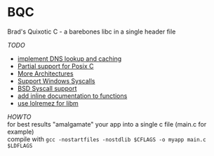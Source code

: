 # BQC
Brad's Quixotic C - a barebones libc in a single header file

*TODO*
 * [implement DNS lookup and caching](http://www.murga-linux.com/puppy/viewtopic.php?t=96715)
 * [Partial support for Posix C](http://pubs.opengroup.org/onlinepubs/9699919799/)
 * [More Architectures](https://git.kernel.org/cgit/linux/kernel/git/next/linux-next.git/patch/?id=f5738ceed46782aea7663d62cb6398eb05fc4ce0)
 * [Support Windows Syscalls](http://www.drdobbs.com/windows/windows-nt-system-call-hooking/windows/sourcecode/windows-nt-system-call-hooking/30201746)
 * [BSD Syscall support](https://www.freebsd.org/doc/en/books/developers-handbook/x86-system-calls.html)
 * [add inline documentation to functions](https://cs50.harvard.edu/resources/cppreference.com/all_c_functions.html)
 * [use lolremez for libm](https://github.com/samhocevar/lolremez)

*HOWTO*<br>
for best results "amalgamate" your app into a single c file (main.c for example)<br>
compile with `gcc -nostartfiles -nostdlib $CFLAGS -o myapp main.c $LDFLAGS`
